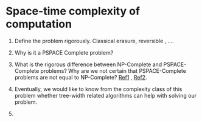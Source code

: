# Space-time complexity of computation

1. Define the problem rigorously. Classical erasure, reversible , ....

2. Why is it a PSPACE Complete problem?
3. What is the rigorous difference between NP-Complete and PSPACE-Complete problems? Why are we not certain that PSPACE-Complete problems are not equal to NP-Complete? [Ref1](https://www.quora.com/What-makes-any-NP-complete-problem-a-PSPACE-complete-problem-in-the-complexity-theory-field#:~:text=Every%20problem%20in%20NP%20is,problems%20are%20also%20PSPACE%2Dcomplete.) , [Ref2](https://cs.stackexchange.com/questions/43723/what-is-practical-difference-between-np-and-pspace-complete).


4. Eventually, we would like to know from the complexity class of this problem whether tree-width related algorithms can help with solving our problem.

5. 


